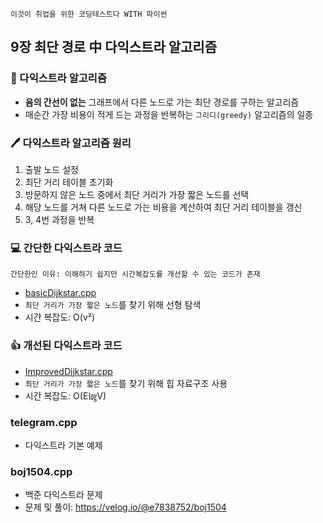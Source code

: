 `이것이 취업을 위한 코딩테스트다 WITH 파이썬`

## 9장 최단 경로 中 다익스트라 알고리즘

### 📝 다익스트라 알고리즘
- **음의 간선이 없는** 그래프에서 다른 노드로 가는 최단 경로를 구하는 알고리즘
- 매순간 가장 비용이 적게 드는 과정을 반복하는 `그리디(greedy)` 알고리즘의 일종

### 🖊️ 다익스트라 알고리즘 원리
1. 출발 노드 설정
2. 최단 거리 테이블 초기화
3. 방문하지 않은 노드 중에서 최단 거리가 가장 짧은 노드를 선택
4. 해당 노드를 거쳐 다른 노드로 가는 비용을 계산하여 최단 거리 테이블을 갱신
5. 3, 4번 과정을 반복

### 💻 간단한 다익스트라 코드 
`간단한인 이유: 이해하기 쉽지만 시간복잡도를 개선할 수 있는 코드가 존재`

- [basicDijkstar.cpp](https://github.com/YeoEunSeong/problem-solving/blob/master/Dijkstra/basicDijkstra.cpp)
- `최단 거리가 가장 짧은 노드`를 찾기 위해 선형 탐색
- 시간 복잡도: O(v²)

### 👍 개선된 다익스트라 코드
- [ImprovedDijkstar.cpp](https://github.com/YeoEunSeong/problem-solving/blob/master/Dijkstra/improvedDijkstra.cpp)
- `최단 거리가 가장 짧은 노드`를 찾기 위해 힙 자료구조 사용
- 시간 복잡도: O(E㏒V)

### telegram.cpp
- 다익스트라 기본 예제

### boj1504.cpp
- 백준 다익스트라 문제
- 문제 및 풀이: https://velog.io/@e7838752/boj1504
